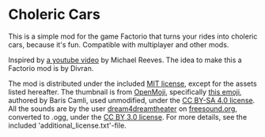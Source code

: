 # Choleric Cars

This is a simple mod for the game Factorio that turns your rides into choleric cars, because it's fun. Compatible with multiplayer and other mods.

Inspired by [a youtube video](https://www.youtube.com/watch?v=mvz3LRK263E) by Michael Reeves. The idea to make this a Factorio mod is by Divran.

The mod is distributed under the included [MIT license](https://opensource.org/licenses/MIT), except for the assets listed hereafter. The thumbnail is from [OpenMoji](https://openmoji.org/), specifically [this emoji](https://openmoji.org/library/#search=car&emoji=E1C2), authored by Baris Camli, used unmodified, under the [CC BY-SA 4.0 license](https://creativecommons.org/licenses/by-sa/4.0/). All the sounds are by the user [dream4dreamtheater](https://freesound.org/people/dream4dreamtheater/) on [freesound.org](https://freesound.org/), converted to .ogg, under the [CC BY 3.0 license](https://creativecommons.org/licenses/by/3.0/). For more details, see the included 'additional_license.txt'-file.
